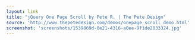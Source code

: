 ```yaml
---
layout: link
title: "jQuery One Page Scroll by Pete R. | The Pete Design"
source: 'http://www.thepetedesign.com/demos/onepage_scroll_demo.html'
screenshot: 'screenshots/1539869d-0e21-4316-a0ee-9f1de2833324.jpg'
---
```


